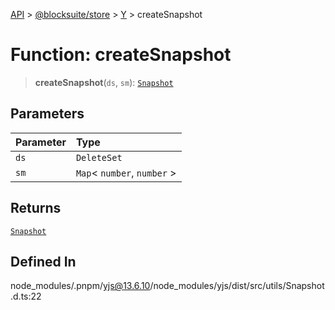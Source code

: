 [API](../../../../../index.md) > [@blocksuite/store](../../../index.md) > [Y](../index.md) > createSnapshot

# Function: createSnapshot

> **createSnapshot**(`ds`, `sm`): [`Snapshot`](../classes/class.Snapshot.md)

## Parameters

| Parameter | Type |
| :------ | :------ |
| `ds` | `DeleteSet` |
| `sm` | `Map`\< `number`, `number` \> |

## Returns

[`Snapshot`](../classes/class.Snapshot.md)

## Defined In

node\_modules/.pnpm/yjs@13.6.10/node\_modules/yjs/dist/src/utils/Snapshot.d.ts:22
